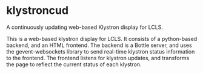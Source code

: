 # klystroncud
A continuously updating web-based Klystron display for LCLS.

This is a web-based klystron display for LCLS.  It consists of a python-based backend, and an HTML frontend.  The backend is a Bottle server, and uses the gevent-websockets library to send real-time klystron status information to the frontend.  The frontend listens for klystron updates, and transforms the page to reflect the current status of each klystron.
